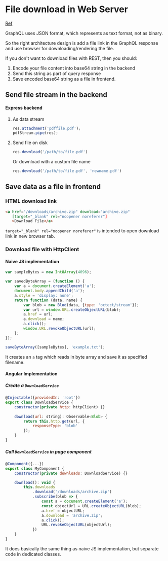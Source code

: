 # File download in Web Server

[Ref](https://stackoverflow.com/questions/54983080/return-file-from-graphql-resolve)

GraphQL uses JSON format, which represents as text format, not as binary.  

So the right architecture design is add a file link in the GraphQL response and use  browser for downloading/rendering the file.

If you don't want to download files with REST, then you should:

1. Encode your file content into base64 string in the backend
2. Send this string as part of query response
3. Save encoded base64 string as a file in frontend.

## Send file stream in the backend

#### Express backend

1. As data stream

   ```js
   res.attachment('pdffile.pdf');
   pdfStream.pipe(res);
   ```

2. Send file on disk

   ```js
   res.download('/path/to/file.pdf')
   ```

   Or download with a custom file name

   ```js
   res.download('/path/to/file.pdf', 'newname.pdf')
   ```

## Save data as a file in frontend

### HTML download link

```html
<a href="/downloads/archive.zip" download="archive.zip"
   [target="_blank" rel="noopener noreferer"]
   >Download File</a>
```

`target="_blank" rel="noopener noreferer"` is intended to open download link in new browser tab.

### Download file with HttpClient

#### Naive JS implementation

```js
var sampleBytes = new Int8Array(4096);

var savedByteArray = (function () {
    var a = document.createElement('a');
    document.body.appendChild('a');
    a.style = 'display: none';
    return function (data, name) {
        var blob = new Blod(data, {type: 'octect/stream'});
        var url = window.URL.createObjectURL(blob);
        a.href = url;
        a.download = name;
        a.click();
        window.URL.revokeObjectURL(url);
    };
});

saveByteArray([sampleBytes], 'example.txt');
```

It creates an `a` tag which reads in byte array and save it as specified filename.

#### Angular Implementation

##### Create a `DownloadService`

```js
@Injectable({providedIn: 'root'})
export class DownloadService {
    constructor(private http: httpClient) {}
    
    download(url: string): Observable<Blob> {
        return this.http.get(url, {
       		responseType: 'blob' 
    	});
    }
}
```

##### Call `DownloadService` in page component

```js
@Component({...})
export class MyComponent {
	constructor(private downloads: DownloadService) {}

	download(): void {
        this.downloads
        	.download('/downloads/archive.zip')
            .subscribe(blob => {
                const a = document.createElement('a');
                const objectUrl = URL.createObjectURL(blob);
                a.href = objectURL;
                a.download = 'archive.zip';
                a.click();
                URL.revokeObjectURL(objectUrl);
            })
    }
}
```

It does basically the same thing as naive JS implementation, but separate code in dedicated classes.

